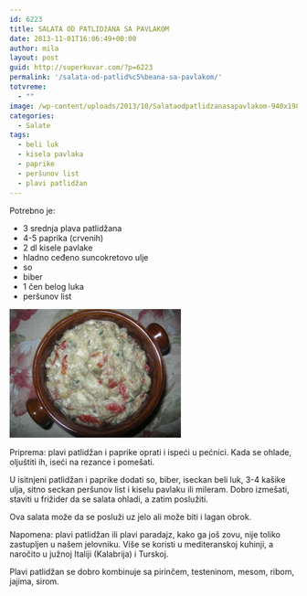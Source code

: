 ```yaml
---
id: 6223
title: SALATA OD PATLIDžANA SA PAVLAKOM
date: 2013-11-01T16:06:49+00:00
author: mila
layout: post
guid: http://superkuvar.com/?p=6223
permalink: '/salata-od-patlid%c5%beana-sa-pavlakom/'
totvreme:
  - ""
image: /wp-content/uploads/2013/10/Salataodpatlidzanasapavlakom-940x198.jpg
categories:
  - Salate
tags:
  - beli luk
  - kisela pavlaka
  - paprike
  - peršunov list
  - plavi patlidžan
---
```

Potrebno je:

  * 3 srednja plava patlidžana
  * 4-5 paprika (crvenih)
  * 2 dl kisele pavlake
  * hladno ceđeno suncokretovo ulje
  * so
  * biber
  * 1 čen belog luka
  * peršunov list

[<img class="alignnone size-medium wp-image-6224" src="/wp-content/uploads/2013/10/Salataodpatlidzanasapavlakom-300x225.jpg" alt="Salataodpatlidzanasapavlakom" width="300" height="225" />](/wp-content/uploads/2013/10/Salataodpatlidzanasapavlakom.jpg)

Priprema: plavi patlidžan i paprike oprati i ispeći u pećnici. Kada se ohlade, oljuštiti ih, iseći na rezance i pomešati.

U isitnjeni patlidžan i paprike dodati so, biber, iseckan beli luk, 3-4 kašike ulja, sitno seckan peršunov list i kiselu pavlaku ili mileram. Dobro izmešati, staviti u frižider da se salata ohladi, a zatim poslužiti.

Ova salata može da se posluži uz jelo ali može biti i lagan obrok.

Napomena: plavi patlidžan ili plavi paradajz, kako ga još zovu, nije toliko zastupljen u našem jelovniku. Više se koristi u mediteranskoj kuhinji, a naročito u južnoj Italiji (Kalabrija) i Turskoj.

Plavi patlidžan se dobro kombinuje sa pirinčem, testeninom, mesom, ribom, jajima, sirom.